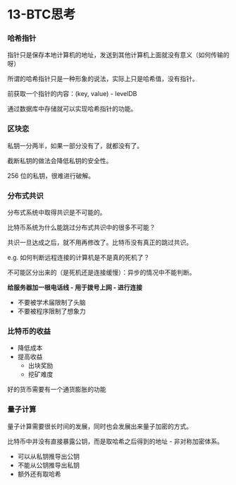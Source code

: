 # 13-BTC思考

### 哈希指针

指针只是保存本地计算机的地址，发送到其他计算机上面就没有意义（如何传输的呀）

所谓的哈希指针只是一种形象的说法，实际上只是哈希值，没有指针。

前获取一个指针的内容：(key, value) - levelDB

通过数据库中存储就可以实现哈希指针的功能。

### 区块恋

私钥一分两半，如果一部分没有了，就都没有了。

截断私钥的做法会降低私钥的安全性。

256 位的私钥，很难进行破解。

### 分布式共识

分布式系统中取得共识是不可能的。

比特币系统为什么能跳过分布式共识中的很多不可能？

共识一旦达成之后，就不用再修改了。比特币没有真正的跳过共识。

e.g. 如何判断远程连接的计算机是不是真的死机了？

不可能区分出来的（是死机还是连接缓慢）：异步的情况中不能判断。

**给服务器加一根电话线 - 用于拨号上网 - 进行连接**

- 不要被学术届限制了头脑
- 不要被程序限制了想象力

### 比特币的收益

- 降低成本
- 提高收益
  - 出块奖励
  - 挖矿难度

好的货币需要有一个通货膨胀的功能

### 量子计算

量子计算需要很长时间的发展，同时也会发展出来量子加密的方式。

比特币中并没有直接暴露公钥，而是取哈希之后得到的地址 - 非对称加密体系。

- 可以从私钥推导出公钥
- 不能从公钥推导出私钥
- 额外还有取哈希